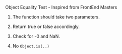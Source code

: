 Object Equality Test - Inspired from FrontEnd Masters

1. The function should take two parameters.

2. Return true or false accordingly.

3. Check for -0 and NaN.

4. No `Object.is(..)`
